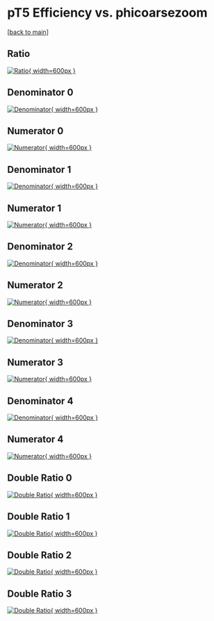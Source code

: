 # pT5 Efficiency vs. phicoarsezoom

[[back to main](./)]



## Ratio

[![Ratio](../mtv/var/pT5_vtr_11_0_eff_phicoarsezoom.png){ width=600px }](../mtv/var/pT5_vtr_11_0_eff_phicoarsezoom.pdf)

## Denominator 0

[![Denominator](../mtv/den/pT5_vtr_11_0_eff_phicoarsezoom_den0.png){ width=600px }](../mtv/den/pT5_vtr_11_0_eff_phicoarsezoom_den0.pdf)

## Numerator 0

[![Numerator](../mtv/num/pT5_vtr_11_0_eff_phicoarsezoom_num0.png){ width=600px }](../mtv/num/pT5_vtr_11_0_eff_phicoarsezoom_num0.pdf)

## Denominator 1

[![Denominator](../mtv/den/pT5_vtr_11_0_eff_phicoarsezoom_den1.png){ width=600px }](../mtv/den/pT5_vtr_11_0_eff_phicoarsezoom_den1.pdf)

## Numerator 1

[![Numerator](../mtv/num/pT5_vtr_11_0_eff_phicoarsezoom_num1.png){ width=600px }](../mtv/num/pT5_vtr_11_0_eff_phicoarsezoom_num1.pdf)

## Denominator 2

[![Denominator](../mtv/den/pT5_vtr_11_0_eff_phicoarsezoom_den2.png){ width=600px }](../mtv/den/pT5_vtr_11_0_eff_phicoarsezoom_den2.pdf)

## Numerator 2

[![Numerator](../mtv/num/pT5_vtr_11_0_eff_phicoarsezoom_num2.png){ width=600px }](../mtv/num/pT5_vtr_11_0_eff_phicoarsezoom_num2.pdf)

## Denominator 3

[![Denominator](../mtv/den/pT5_vtr_11_0_eff_phicoarsezoom_den3.png){ width=600px }](../mtv/den/pT5_vtr_11_0_eff_phicoarsezoom_den3.pdf)

## Numerator 3

[![Numerator](../mtv/num/pT5_vtr_11_0_eff_phicoarsezoom_num3.png){ width=600px }](../mtv/num/pT5_vtr_11_0_eff_phicoarsezoom_num3.pdf)

## Denominator 4

[![Denominator](../mtv/den/pT5_vtr_11_0_eff_phicoarsezoom_den4.png){ width=600px }](../mtv/den/pT5_vtr_11_0_eff_phicoarsezoom_den4.pdf)

## Numerator 4

[![Numerator](../mtv/num/pT5_vtr_11_0_eff_phicoarsezoom_num4.png){ width=600px }](../mtv/num/pT5_vtr_11_0_eff_phicoarsezoom_num4.pdf)

## Double Ratio 0

[![Double Ratio](../mtv/ratio/pT5_vtr_11_0_eff_phicoarsezoom_ratio0.png){ width=600px }](../mtv/ratio/pT5_vtr_11_0_eff_phicoarsezoom_ratio0.pdf)

## Double Ratio 1

[![Double Ratio](../mtv/ratio/pT5_vtr_11_0_eff_phicoarsezoom_ratio1.png){ width=600px }](../mtv/ratio/pT5_vtr_11_0_eff_phicoarsezoom_ratio1.pdf)

## Double Ratio 2

[![Double Ratio](../mtv/ratio/pT5_vtr_11_0_eff_phicoarsezoom_ratio2.png){ width=600px }](../mtv/ratio/pT5_vtr_11_0_eff_phicoarsezoom_ratio2.pdf)

## Double Ratio 3

[![Double Ratio](../mtv/ratio/pT5_vtr_11_0_eff_phicoarsezoom_ratio3.png){ width=600px }](../mtv/ratio/pT5_vtr_11_0_eff_phicoarsezoom_ratio3.pdf)

